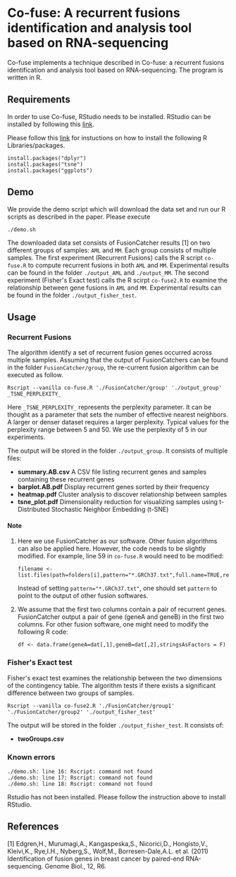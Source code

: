 # Co-fuse: A recurrent fusions identification and analysis tool based on RNA-sequencing

Co-fuse implements a technique described in Co-fuse: a recurrent fusions identification and analysis tool based on RNA-sequencing. The program is written in R.

## Requirements

In order to use Co-fuse, RStudio needs to be installed.
RStudio can be installed by following this [link](https://www.rstudio.com/products/rstudio/download/).

Please follow this [link](http://www.r-bloggers.com/installing-r-packages/) for instuctions on how to install the following R Libraries/packages.


```
install.packages("dplyr")
install.packages("tsne")
install.packages("ggplots")
```

## Demo

We provide the demo script which will download the data set and run our R scripts as described in the paper. Please execute

```shell
./demo.sh
```

The downloaded data set consists of FusionCatcher results [1] on two different groups of samples: `AML` and `MM`. Each group consists of multiple samples. The first experiment (Recurrent Fusions) calls the R script `co-fuse.R` to compute recurrent fusions in both `AML` and `MM`. Experimental results can be found in the folder `./output_AML` and `./output_MM`.
The second experiment (Fisher's Exact test) calls the R scirpt `co-fuse2.R` to examine the relationship between gene fusions in `AML` and `MM`. Experimental results can be found in the folder `./output_fisher_test`.

## Usage

### Recurrent Fusions

The algorithm identify a set of recurrent fusion genes occurred across multiple samples. Assuming that the output of FusionCatchers can be found in the folder `FusionCatcher/group`, the re-current fusion algorithm can be executed as follow.

```
Rscript --vanilla co-fuse.R './FusionCatcher/group' './output_group' _TSNE_PERPLEXITY_
```

Here `_TSNE_PERPLEXITY_` represents the perplexity parameter. It can be thought as a parameter that sets the number of effective nearest neighbors. A larger or denser dataset requires a larger perplexity. Typical values for the perplexity range between 5 and 50. We use the perplexity of 5 in our experiments.

The output will be stored in the folder `./output_group`. It consists of multiple files:
- **summary.AB.csv** A CSV file listing recurrent genes and samples containing these recurrent genes
- **barplot.AB.pdf** Display recurrent genes sorted by their frequency 
- **heatmap.pdf** Cluster analysis to discover relationship between samples
- **tsne_plot.pdf** Dimensionality reduction for visualizing samples using t-Distributed Stochastic Neighbor Embedding (t-SNE)

#### Note
1. Here we use FusionCatcher as our software. Other fusion algorithms can also be applied here. However, the code needs to be slightly modified. For example, line 59 in `co-fuse.R` would need to be modified:

    ```
    filename <- list.files(path=folders[i],pattern="*.GRCh37.txt",full.name=TRUE,recursive=TRUE)
    ```

    Instead of setting `pattern="*.GRCh37.txt"`, one should set `pattern` to point to the output of other fusion softwares.

2. We assume that the first two columns contain a pair of recurrent genes. FusionCatcher output a pair of gene (geneA and geneB) in the first two columns. For other fusion software, one might need to modify the following R code:

    ```
    df <- data.frame(geneA=dat[,1],geneB=dat[,2],stringsAsFactors = F)
    ```


### Fisher's Exact test

Fisher's exact test examines the relationship between the two dimensions of the contingency table. The algorithm tests if there exists a significant difference between two groups of samples.

```
Rscript --vanilla co-fuse2.R './FusionCatcher/group1' './FusionCatcher/group2' './output_fisher_test'
```

The output will be stored in the folder `./output_fisher_test`. It consists of:
- **twoGroups.csv**


<!---
TODO:
1. Fix co-fuse2.R to accept 3 arguments and check if the first 2 arguments contain more than one sample
2. Write more description on Fisher's Exact test
-->


### Known errors

```
./demo.sh: line 16: Rscript: command not found
./demo.sh: line 17: Rscript: command not found
./demo.sh: line 18: Rscript: command not found
```
Rstudio has not been installed. Please follow the instruction above to install RStudio.

## References

[1] Edgren,H., Murumagi,A., Kangaspeska,S., Nicorici,D., Hongisto,V., Kleivi,K., Rye,I.H., Nyberg,S., Wolf,M., Borresen-Dale,A.L. et al. (2011) Identification of fusion genes in breast cancer by paired-end RNA-sequencing. Genome Biol., 12, R6.

